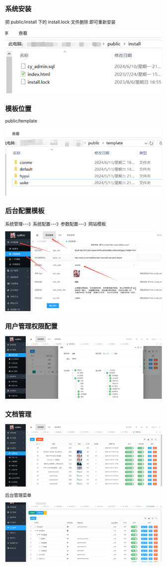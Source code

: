 ## 系统安装

把 public/install 下的 install.lock 文件删除 即可重新安装

![image-20240612232544912](README.assets/image-20240612232544912.png)

## 模板位置

public/template

![image-20240612232408222](README.assets/image-20240612232408222.png)

## 后台配置模板

系统管理---》系统配置---》参数配置---》网站模板

![image-20240612232508710](README.assets/image-20240612232508710.png)

## 用户管理权限配置

![image-20240612233009266](README.assets/image-20240612233009266.png)

## 文档管理

![image-20240612233117896](README.assets/image-20240612233117896.png)

后台管理菜单

![image-20240612233150949](README.assets/image-20240612233150949.png)
